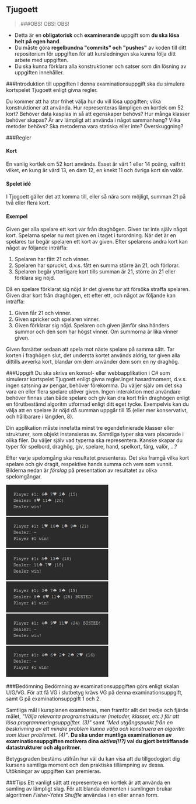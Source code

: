 ## Tjugoett

>###OBS! OBS! OBS!
- Detta är en __obligatorisk__ och __examinerande__ uppgift som __du ska lösa helt på egen hand__.
- Du måste göra __regelbundna "commits" och "pushes"__ av koden till ditt repositorium för uppgiften för att kursledningen ska kunna följa ditt arbete med uppgiften.
- Du ska kunna förklara alla konstruktioner och satser som din lösning av uppgiften innehåller.  

###Introduktion till uppgiften
I denna examinationsuppgift ska du simulera kortspelet Tjugoett enligt givna regler.

Du kommer att ha stor frihet välja hur du vill lösa uppgiften; vilka konstruktioner att använda. Hur representeras lämpligen en kortlek om 52 kort? Behöver data kasplas in så att egenskaper behövs? Hur många klasser behöver skapas?  Är arv lämpligt att använda i något sammanhang? Vilka metoder behövs? Ska metoderna vara statiska eller inte? Överskuggning?

###Regler

#### Kort
En vanlig kortlek om 52 kort används. Esset är värt 1 eller 14 poäng, valfritt vilket, en kung är värd 13, en dam 12, en knekt 11 och övriga kort sin valör.

#### Spelet idé
I Tjogoett gäller det att komma till, eller så nära som möjligt, summan 21 på två eller flera kort. 

#### Exempel
Given ger alla spelare ett kort var från draghögen. Given tar inte själv något kort. Spelarna spelar nu mot given en i taget i turordning. När det är en spelares tur begär spelaren ett kort av given. Efter spelarens andra kort kan något av följande inträffa:

1. Spelaren har fått 21 och vinner.
2. Spelaren har spruckit, d.v.s. fått en summa större än 21, och förlorar.
3. Spelaren begär ytterligare kort tills summan är 21, större än 21 eller förklara sig nöjd.

Då en spelare förklarat sig nöjd är det givens tur att försöka straffa spelaren. Given drar kort från draghögen, ett efter ett, och något av följande kan inträffa:

1. Given får 21 och vinner.
2. Given spricker och spelaren vinner.
3. Given förklarar sig nöjd. Spelaren och given jämför sina händers summor och den som har högst vinner. Om summorna är lika vinner given.

Given forsätter sedaan att spela mot näste spelare på samma sätt. Tar korten i fraghögen slut, det understa kortet används aldrig, tar given alla dittills avverka kort, blandar om dem använder dem som en ny draghög.

###Uppgift
Du ska skriva en konsol- eller webbapplikation i C# som simulerar kortspelet Tjugoett enligt givna regler.Inget hasardmoment, d.v.s. ingen satsning av pengar, behöver förekomma. Du väljer själv om det ska vara en eller flera spelare utöver given. Ingen interaktion med användare behöver finnas utan både spelare och giv kan dra kort från draghögen enligt en förutbestämd algoritm utformad enligt ditt eget tycke. Exempelvis kan du välja att en spelare är nöjd då summan uppgår till 15 (eller mer konservativt, och hållbarare i längden, 8). 

Din applikation måste innefatta minst tre egendefinierade klasser eller strukturer, som objekt instansieras av. Samtliga typer ska vara placerade i olika filer. Du väljer själv vad typerna ska representera. Kanske skapar du typer för spelbord, draghög, giv, spelare, hand, spelkort, färg, valör, ...?    

Efter varje spelomgång ska resultatet presenteras. Det ska framgå vilka kort spelare och giv dragit, respektive hands summa och vem som vunnit. Bilderna nedan är _förslag_ på presentation av resultatet av olika spelomgångar.

![](img/p15-d20-dwin.png)
![](img/p21-d-pwin.png)
![](img/p18-d18-dwin.png)
![](img/p15-d25-busted-pwin.png)
![](img/p24-busted-dwin.png)
![](img/p16-5-card-d-pwin.png)

###Bedömning
Bedömning av examinationsuppgiften görs enligt skalan U/G/VG. För att få VG i slutbetyg krävs VG på denna examinationsuppgift, samt G på examinationsuppgift 1 och 2.

Samtliga mål i kursplanen examineras, men framför allt det tredje och fjärde målet, _"Välja relevanta programstrukturer (metoder, klasser, etc.) för att lösa programmeringsuppgifter. (3)"_ samt
_"Med utgångspunkt från en beskrivning av ett mindre problem kunna välja och konstruera en algoritm som löser problemet. (4)"_. __Du ska under muntliga examinationen av examinationsuppgiften motivera dina _aktiva(!!?)_ val du gjort beträffanade datastrukturer och algoritmer.__

Betygsgraden bestäms utifrån hur väl du kan visa att du tillgodogjort dig kursens samtliga moment och den praktiska tillämpning av dessa. Utökningar av uppgiften kan premieras.

###Tips
Ett vanligt sätt att representera en kortlek är att använda en samling av lämpligt slag. För att blanda elementen i samlingen brukar algoritmen _Fisher-Yates Shuffle_ användas i en eller annan form. 
